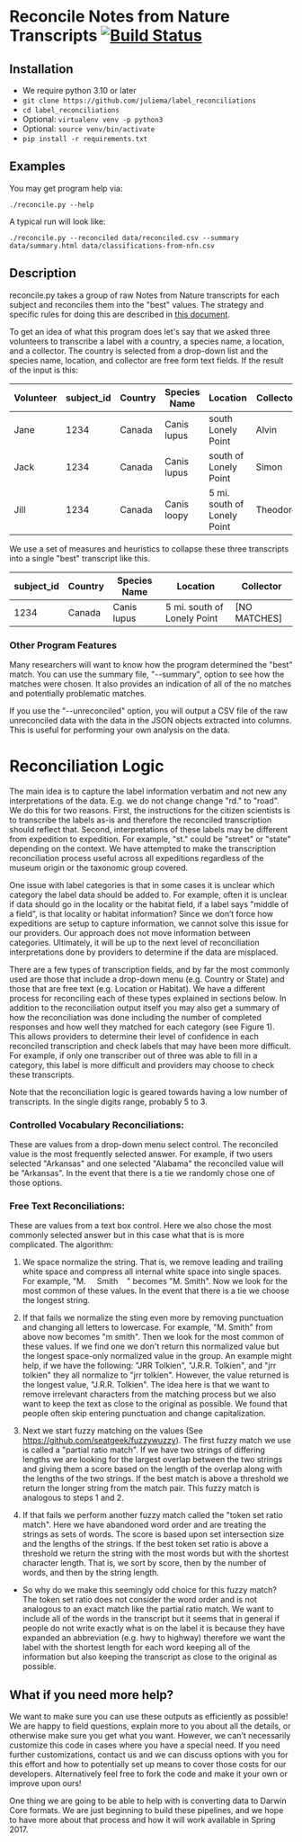# Reconcile Notes from Nature Transcripts [![Build Status](https://travis-ci.org/juliema/label_reconciliations.svg?branch=master)](https://travis-ci.org/juliema/label_reconciliations)

## Installation

- We require python 3.10 or later
- `git clone https://github.com/juliema/label_reconciliations`
- `cd label_reconciliations`
- Optional: `virtualenv venv -p python3`
- Optional: `source venv/bin/activate`
- `pip install -r requirements.txt`

## Examples

You may get program help via:
```
./reconcile.py --help
```

A typical run will look like:
```
./reconcile.py --reconciled data/reconciled.csv --summary data/summary.html data/classifications-from-nfn.csv
```

## Description

reconcile.py takes a group of raw Notes from Nature transcripts for each subject and reconciles them into the "best" values. The strategy and specific rules for doing this are described in [this document](https://docs.google.com/document/d/1DqhWNsy9UAEgkRnIU7VHrdQL4oQzIm2pjrPULGKK21M/edit#heading=h.967a32z3bwbb).

To get an idea of what this program does let's say that we asked three volunteers to transcribe a label with a country, a species name, a location, and a collector. The country is selected from a drop-down list and the species name, location, and collector are free form text fields. If the result of the input is this:

Volunteer | subject_id | Country | Species Name | Location | Collector
--------- | ---------- | ------- | ------------ | -------- | ---------
Jane | 1234 | Canada | Canis lupus | south Lonely Point | Alvin
Jack | 1234 | Canada | Canis lupus | south of Lonely Point | Simon
Jill | 1234 | Canada | Canis loopy | 5 mi. south of Lonely Point| Theodore

We use a set of measures and heuristics to collapse these three transcripts into a single "best" transcript like this.

subject_id | Country | Species Name | Location | Collector
---------- | ------- | ------------ | -------- | ---------
1234 | Canada | Canis lupus | 5 mi. south of Lonely Point | [NO MATCHES]

### Other Program Features

Many researchers will want to know how the program determined the "best" match. You can use the summary file, "--summary", option to see how the matches were chosen. It also provides an indication of all of the no matches and potentially problematic matches.

If you use the "--unreconciled" option, you will output a CSV file of the raw unreconciled data with the data in the JSON objects extracted into columns. This is useful for performing your own analysis on the data.

# Reconciliation Logic

The main idea is to capture the label information verbatim and not new any interpretations of the data. E.g. we do not change change "rd." to "road". We do this for two reasons. First, the instructions for the citizen scientists is to transcribe the labels as-is and therefore the reconciled transcription should reflect that. Second, interpretations of these labels may be different from expedition to expedition. For example, "st." could be "street" or "state" depending on the context. We have attempted to make the transcription reconciliation process useful across all expeditions regardless of the museum origin or the taxonomic group covered.

One issue with label categories is that in some cases it is unclear which category the label data should be added to. For example, often it is unclear if data should go in the locality or the habitat field, if a label says "middle of a field", is that locality or habitat information?  Since we don’t force how expeditions are setup to capture information, we cannot solve this issue for our providers. Our approach does not move information between categories. Ultimately, it will be up to the next level of reconciliation interpretations done by providers to determine if the data are misplaced.

There are a few types of transcription fields, and by far the most commonly used are those that include a drop-down menu (e.g. Country or State) and those that are free text (e.g. Location or Habitat). We have a different process for reconciling each of these types explained in sections below. In addition to the reconciliation output itself you may also get a summary of how the reconciliation was done including the number of completed responses and how well they matched for each category (see Figure 1). This allows providers to determine their level of confidence in each reconciled transcription and check labels that may have been more difficult. For example, if only one transcriber out of three was able to fill in a category, this label is more difficult and providers may choose to check these transcripts.

Note that the reconciliation logic is geared towards having a low number of transcripts. In the single digits range, probably 5 to 3.

### Controlled Vocabulary Reconciliations:

These are values from a drop-down menu select control. The reconciled value is the most frequently selected answer. For example, if two users selected "Arkansas" and one selected "Alabama" the reconciled value will be "Arkansas". In the event that there is a tie we randomly chose one of those options.

### Free Text Reconciliations:

These are values from a text box control. Here we also chose the most commonly selected answer but in this case what that is is more complicated. The algorithm:

1. We space normalize the string. That is, we remove leading and trailing white space and compress all internal white space into single spaces. For example, "M.&nbsp;&nbsp;&nbsp;&nbsp;&nbsp;Smith&nbsp;&nbsp;&nbsp;&nbsp;" becomes "M. Smith". Now we look for the most common of these values. In the event that there is a tie we choose the longest string.

1. If that fails we normalize the sting even more by removing punctuation and changing all letters to lowercase. For example, "M. Smith" from above now becomes "m smith". Then we look for the most common of these values. If we find one we don't return this normalized value but the longest space-only normalized value in the group. An example might help, if we have the following: "JRR Tolkien", "J.R.R. Tolkien", and "jrr tolkien" they all normalize to "jrr tolkien". However, the value returned is the longest value, "J.R.R. Tolkien". The idea here is that we want to remove irrelevant characters from the matching process but we also want to keep the text as close to the original as possible. We found that people often skip entering punctuation and change capitalization.

1. Next we start fuzzy matching on the values (See https://github.com/seatgeek/fuzzywuzzy). The first fuzzy match we use is called a "partial ratio match". If we have two strings of differing lengths we are looking for the largest overlap between the two strings and giving them a score based on the length of the overlap along with the lengths of the two strings. If the best match is above a threshold we return the longer string from the match pair. This fuzzy match is analogous to steps 1 and 2.

1. If that fails we perform another fuzzy match called the "token set ratio match". Here we have abandoned word order and are treating the strings as sets of words. The score is based upon set intersection size and the lengths of the strings. If the best token set ratio is above a threshold we return the string with the most words but with the shortest character length. That is, we sort by score, then by the number of words, and then by the string length.

  - So why do we make this seemingly odd choice for this fuzzy match? The token set ratio does not consider the word order and is not analogous to an exact match like the partial ratio match. We want to include all of the words in the transcript but it seems that in general if people do not write exactly what is on the label it is because they have expanded an abbreviation (e.g. hwy to highway) therefore we want the label with the shortest length for each word keeping all of the information but also keeping the transcript as close to the original as possible.

## What if you need more help?

We want to make sure you can use these outputs as efficiently as possible!  We are happy to field questions, explain more to you about all the details, or otherwise make sure you get what you want.  However, we can’t necessarily customize this code in cases where you have a special need.  If you need further customizations, contact us and we can discuss options with you for this effort and how to potentially set up means to cover those costs for our developers.  Alternatively feel free to fork the code and make it your own or improve upon ours!

One thing we are going to be able to help with is converting data to Darwin Core formats.  We are just beginning to build these pipelines, and we hope to have more about that process and how it will work available in Spring 2017.
